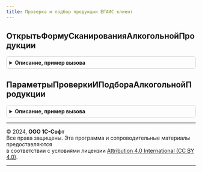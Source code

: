 ```yaml
---
title: Проверка и подбор продукции ЕГАИС клиент
---
```



## ОткрытьФормуСканированияАлкогольнойПродукции
<details style="margin: 1em 0; padding: 0.5em; border: 1px solid #ccc; border-radius: 6px;">

<summary style="font-weight: bold; cursor: pointer;">Описание, пример вызова</summary>

```bsl

Процедура ОткрытьФормуСканированияАлкогольнойПродукции(Форма) Экспорт
```

Пример вызова
```bsl
ПроверкаИПодборПродукцииЕГАИСКлиент.ОткрытьФормуСканированияАлкогольнойПродукции(Форма) 
```
</details>

## ПараметрыПроверкиИПодбораАлкогольнойПродукции
<details style="margin: 1em 0; padding: 0.5em; border: 1px solid #ccc; border-radius: 6px;">

<summary style="font-weight: bold; cursor: pointer;">Описание, пример вызова</summary>

```bsl

Функция ПараметрыПроверкиИПодбораАлкогольнойПродукции(Форма = Неопределено) Экспорт
```

Пример вызова
```bsl
Результат = ПроверкаИПодборПродукцииЕГАИСКлиент.ПараметрыПроверкиИПодбораАлкогольнойПродукции(Форма);
```
</details>

---

© 2024, **ООО 1С-Софт**  
Все права защищены. Эта программа и сопроводительные материалы предоставляются  
в соответствии с условиями лицензии [Attribution 4.0 International (CC BY 4.0)](https://creativecommons.org/licenses/by/4.0/legalcode).

---
